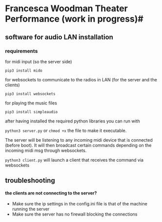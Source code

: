 # Francesca Woodman Theater Performance (work in progress)#

## software for audio LAN installation ##

### requirements ###
for midi input (so the server side)

`pip3 install mido`

for websockets to communicate to the radios in LAN (for the server and the clients)

`pip3 install websockets`

for playing the music files 

`pip3 install simpleaudio`

after having installed the required python libraries you can run with

`python3 server.py` or `chmod +x` the file to make it executable.

The server will be listening to any incoming midi device that is connected (before boot). It will then broadcast certain commands depending on the incoming midi msg through websockets.

`python3 client.py` will launch a client that receives the command via websockets


## troubleshooting ## 

#### the clients are not connecting to the server? ####
  - Make sure the ip settings in the config.ini file is that of the machine running the server
  - Make sure the server has no firewall blocking the connections 

